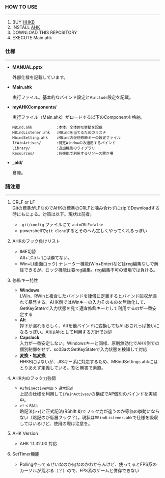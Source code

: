 ### HOW TO USE ###
---

1. BUY [HHKB][HHKB]
1. INSTALL [AHK][AHK]
1. DOWNLOAD THIS REPOSITORY
1. EXECUTE Main.ahk



### 仕様 ###
---

+ __MANUAL.pptx__

  外部仕様を記載しています。

+ __Main.ahk__

  実行ファイル。基本的なバインド設定と`#include`設定を記載。

+ __myAHKComponents/__

  実行ファイル（Main.ahk）がロードする以下のComponentを格納。

      MBind.ahk           :本体。全体的な挙動を記載
      MBindListener.ahk   :MBindを当てるためのリスナ
      MbindSetting.ahk    :MBindの仮想修飾キーの設定ファイル
      IfWinActives/       :特定Windowのみ適用するバインド
      Library/            :追加機能のライブラリ
      Resources/          :各機能で利用するリソース置き場

+ ___old/__

  倉庫。




### 諸注意 ###
---

1. CRLF or LF  
Gitの標準がLFなのでAHKの標準のCRLFと噛み合わずにzipでDownloadする時にもにょる。対策は以下。現状は前者。
    + `.git/config` ファイルにて `autoCRLF=false`
    + powershellで`git clone`するとそのへん宜しくやってくれるっぽい

1. AHKのフック負けリスト   
    
    + IME切替  
        Alt+\`,Ctrl+\`には勝てない。    
    + Win+L(画面ロック)
        ナレーター機能(Win+Enter)などはreg編集なしで解除できるが、ロック機能は要reg編集。reg編集不可の環境では負ける。
    
1. 修飾キー特性  
    + __Windows__  
      LWin、RWinと複合したバインドを律儀に定義するとバインド回収が漏れて暴発する。AHK側ではWinキーの入力そのものを無効化して、GetKeyStateで入力状態を見て適宜修飾キーとして利用するのが一番安定する
    + __Alt__  
      押下が漏れるらしく、Altを他バインドに変換してもAltおされっぱ扱いになるっぽい。AltはAltとして利用する方針で対処
    + __Capslock__  
      入力が一番安定しない。Windowsキーと同様、原則無効化でAHK側での個別制御をせず、sc03aのGetKeyStateで入力状態を検知して対応  
    + __変換・無変換__  
      HHKBにはないが、JISキー系に対応するため、MBindSettings.ahkにはとりあえず定義している。割と無害で素直。

1. AHK内のフック力強弱
    + `#IfWinActive内部` > `通常記述`  
      上記の仕様を利用して`IfWinActives/`の構成でAP個別のバインドを実施中。
    + `>!` < `RAlt`  
      略記法(>+)と正式記法(RShift &)でフック力が違うのか等価の挙動にならない（略記のが低層フック？）。現状は`MBindListener.ahk`で仕様を吸収してはいるけど、使用の際は注意を。

1. AHK Version
    + AHK 1.1.32.00 対応

1. SetTimer機能
    + Pollingやってるせいなのか何なのかわからんけど、使ってるとFPS系のカーソルが荒ぶる（？）ので、FPS系のゲームと併存できない


[HHKB]: http://www.pfu.fujitsu.com/hhkeyboard/
[AHK]: https://github.com/Lexikos/AutoHotkey_L
[WheelScroll.ahk]: http://blechmusik.hatenablog.jp/entry/20100529/1275141213
[IME.ahk]: http://www6.atwiki.jp/eamat/pages/17.html